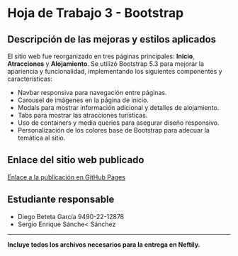 
# Hoja de Trabajo 3 - Bootstrap

## Descripción de las mejoras y estilos aplicados
El sitio web fue reorganizado en tres páginas principales: **Inicio**, **Atracciones** y **Alojamiento**. Se utilizó Bootstrap 5.3 para mejorar la apariencia y funcionalidad, implementando los siguientes componentes y características:

- Navbar responsiva para navegación entre páginas.
- Carousel de imágenes en la página de inicio.
- Modals para mostrar información adicional y detalles de alojamiento.
- Tabs para mostrar las atracciones turísticas.
- Uso de containers y media queries para asegurar diseño responsivo.
- Personalización de los colores base de Bootstrap para adecuar la temática al sitio.

## Enlace del sitio web publicado
[Enlace a la publicación en GitHub Pages](https://diegobeteta24.github.io/Tareas-Desarrollo-Web/excursion/inicio.html)

## Estudiante responsable
- Diego Beteta García 9490-22-12878
- Sergio Enrique Sánche< Sánchez

---
**Incluye todos los archivos necesarios para la entrega en Neftily.**
